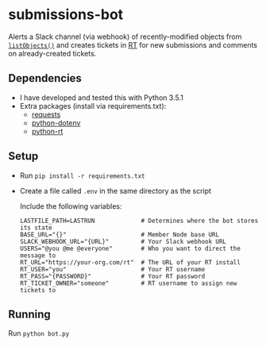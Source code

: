 # submissions-bot

Alerts a Slack channel (via webhook) of recently-modified objects from
[`listObjects()`](http://jenkins-1.dataone.org/jenkins/job/API%20Documentation%20-%20trunk/ws/api-documentation/build/html/apis/MN_APIs.html#MNRead.listObjects) and creates tickets in
[RT](https://www.bestpractical.com/rt-and-rtir) for new submissions and comments on already-created tickets.


## Dependencies

- I have developed and tested this with Python 3.5.1
- Extra packages (install via requirements.txt):
  - [requests](http://docs.python-requests.org/en/master/)
  - [python-dotenv](https://github.com/theskumar/python-dotenv)
  - [python-rt](https://gitlab.labs.nic.cz/labs/python-rt)

## Setup

- Run `pip install -r requirements.txt`
- Create a file called `.env` in the same directory as the script

  Include the following variables:

  ```
  LASTFILE_PATH=LASTRUN             # Determines where the bot stores its state
  BASE_URL="{}"                     # Member Node base URL
  SLACK_WEBHOOK_URL="{URL}"         # Your Slack webhook URL
  USERS="@you @me @everyone"        # Who you want to direct the message to
  RT_URL="https://your-org.com/rt"  # The URL of your RT install
  RT_USER="you"                     # Your RT username
  RT_PASS="{PASSWORD}"              # Your RT password
  RT_TICKET_OWNER="someone"         # RT username to assign new tickets to
  ```

## Running

Run `python bot.py`
